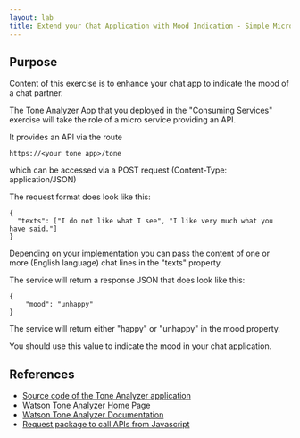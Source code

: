 ```yaml
---
layout: lab
title: Extend your Chat Application with Mood Indication - Simple Microservice
---
```


## Purpose

Content of this exercise is to enhance your chat app
to indicate the mood of a chat partner.

The Tone Analyzer App that you deployed in the "Consuming Services" exercise will take the role of a
micro service providing an API.

It provides an API via the route 

```https://<your tone app>/tone```

which can be accessed via a POST request
(Content-Type: application/JSON)

The request format does look like this:

```
{
  "texts": ["I do not like what I see", "I like very much what you have said."]
}
```

Depending on your implementation you can pass the content of one or more
(English language) chat lines in the "texts" property.

The service will return a response JSON that does look like this:

```
{
    "mood": "unhappy"
}
```

The service will return either "happy" or "unhappy" in the mood property.

You should use this value to indicate the mood in your chat application.

## References
* [Source code of the Tone Analyzer application](https://github.com/HRTCloudDemo/HRTToneDemo)
* [Watson Tone Analyzer Home Page](https://www.ibm.com/watson/services/tone-analyzer/)
* [Watson Tone Analyzer Documentation](https://console.bluemix.net/docs/services/tone-analyzer/index.html#about)
* [Request package to call APIs from Javascript](https://github.com/request/request)
